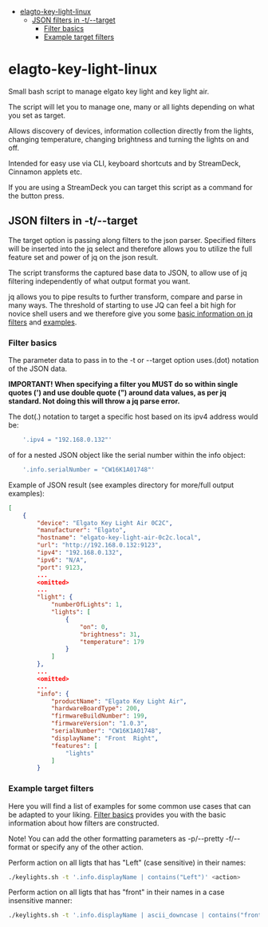 - [elagto-key-light-linux](#elagto-key-light-linux)
  - [JSON filters in -t/--target](#json-filters-in--t--target)
    - [Filter basics](#filter-basics)
    - [Example target filters](#example-target-filters)

# elagto-key-light-linux

Small bash script to manage elgato key light and key light air.

The script will let you to manage one, many or all lights depending on what you set as target.

Allows discovery of devices, information collection directly from the lights, changing temperature, changing brightness and turning the lights on and off.

Intended for easy use via CLI, keyboard shortcuts and by StreamDeck, Cinnamon applets etc.

If you are using a StreamDeck you can target this script as a command for the button press.

## JSON filters in -t/--target

The target option is passing along filters to the json parser.
Specified filters will be inserted into the jq select and therefore allows you to utilize the full feature set and power of jq on the json result.

The script transforms the captured base data to JSON, to allow use of jq filtering independently of what output format you want.

jq allows you to pipe results to further transform, compare and parse in many ways. The threshold of starting to use JQ can feel a bit high for novice shell users and we therefore give you some [basic information on jq filters](#filter-basics) and [examples](#example-target-filters).

### Filter basics
The parameter data to pass in to the -t or --target option uses.(dot) notation of the JSON data.

**IMPORTANT! When specifying a filter you MUST do so within single quotes (') and use double quote (") around data values, as per jq standard. Not doing this will throw a jq parse error.**

The dot(.) notation to target a specific host based on its ipv4 address would be:

```bash
    '.ipv4 = "192.168.0.132"'
```

of for a nested JSON object like the serial number within the info object:
```bash
    '.info.serialNumber = "CW16K1A01748"'
```

Example of JSON result (see examples directory for more/full output examples):

```json
[
    {
        "device": "Elgato Key Light Air 0C2C",
        "manufacturer": "Elgato",
        "hostname": "elgato-key-light-air-0c2c.local",
        "url": "http://192.168.0.132:9123",
        "ipv4": "192.168.0.132",
        "ipv6": "N/A",
        "port": 9123,
        ...
        <omitted>
        ...        
        "light": {
            "numberOfLights": 1,
            "lights": [
                {
                    "on": 0,
                    "brightness": 31,
                    "temperature": 179
                }
            ]
        },
        ...
        <omitted>
        ... 
        "info": {
            "productName": "Elgato Key Light Air",
            "hardwareBoardType": 200,
            "firmwareBuildNumber": 199,
            "firmwareVersion": "1.0.3",
            "serialNumber": "CW16K1A01748",
            "displayName": "Front  Right",
            "features": [
                "lights"
            ]
        }
```

### Example target filters

Here you will find a list of examples for some common use cases that can be adapted to your liking.
[Filter basics](#filter-basics) provides you with the basic information about how filters are constructed.

Note! You can add the other formatting parameters as -p/--pretty -f/--format or specify any of the other action.

Perform action on all ligts that has "Left" (case sensitive) in their names:

```bash
./keylights.sh -t '.info.displayName | contains("Left")' <action>
```

Perform action on all ligts that has "front" in their names in a case insensitive manner:

```bash
./keylights.sh -t '.info.displayName | ascii_downcase | contains("front")' <action>
```
